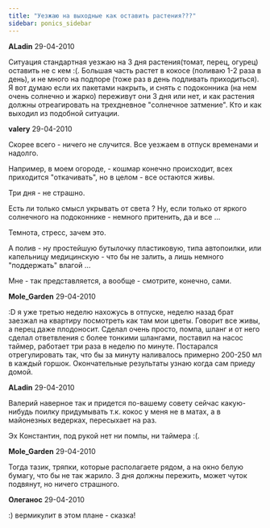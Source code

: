 ```yaml
---
title: "Уезжаю на выходные как оставить растения???"
sidebar: ponics_sidebar
---
```


**ALadin** 29-04-2010

Ситуация стандартная уезжаю на 3 дня растения(томат, перец, огурец) оставить не с кем :(. Большая часть растет в кокосе (поливаю 1-2 раза в день), и не много на подпоре (тоже раз в день подливать приходиться). Я вот думаю если их пакетами накрыть, и снять с подоконника (на нем очень солнечно и жарко) переживут они 3 дня или нет, и как растения должны отреагировать на трехдневное "солнечное затмение". Кто и как выходил из подобной ситуации.


**valery** 29-04-2010

Скорее всего - ничего не случится. Все уезжаем в отпуск временами и надолго.

Например, в моем огороде, - кошмар конечно происходит, всех приходится "откачивать", но в целом - все остаются живы.

Три дня - не страшно. 

Есть ли только смысл укрывать от света ? Ну, если только от яркого солнечного на подоконнике - немного притенить, да и все ...

Темнота, стресс, зачем это.

А полив - ну простейшую бутылочку пластиковую, типа автопоилки, или капельницу медицинскую - что бы не залить, а лишь немного "поддержать" влагой ...

Мне - так представляется, а вообще - смотрите, конечно, сами.


**Mole_Garden** 29-04-2010

 :D я уже третью неделю нахожусь в отпуске, неделю назад брат заезжал на квартиру посмотреть как там мои цветы. Говорит все живы, а перец даже плодоносит. Сделал очень просто, помпа, шланг и от него сделал ответвления с более тонкими шлангами, поставил на насос таймер, работает три раза в неделю по минуте. Постарался отрегулировать так, что бы за минуту наливалось примерно 200-250 мл в каждый горшок. Окончательные результаты узнаю когда сам приеду домой. 


**ALadin** 29-04-2010

Валерий наверное так и придется по-вашему совету сейчас какую-нибудь поилку придумывать т.к. кокос у меня не в матах, а в майонезных ведерках, пересыхает на раз. 

Эх Константин, под рукой нет ни помпы, ни таймера :(. 


**Mole_Garden** 29-04-2010

Тогда тазик, тряпки, которые располагаете рядом, а на окно белую бумагу, что бы не так жарило. 3 дня должны пережить, может чуток подвянут, но ничего страшного.


**Олеганос** 29-04-2010

 :) вермикулит в этом плане - сказка!


